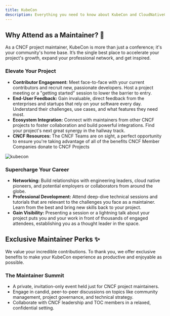 ```yaml
---
title: KubeCon
description: Everything you need to know about KubeCon and CloudNativeCon
---
```


## **Why Attend as a Maintainer? 🤝**

As a CNCF project maintainer, KubeCon is more than just a conference; it's your community's home base. It’s the single best place to accelerate your project's growth, expand your professional network, and get inspired.

### **Elevate Your Project**
-   **Contributor Engagement:** Meet face-to-face with your current contributors and recruit new, passionate developers. Host a project meeting or a "getting started" session to lower the barrier to entry.
-   **End-User Feedback:** Gain invaluable, direct feedback from the enterprises and startups that rely on your software every day. Understand their challenges, use cases, and what features they need most.
-   **Ecosystem Integration:** Connect with maintainers from other CNCF projects to foster collaboration and build powerful integrations. Find your project's next great synergy in the hallway track.
-   **CNCF Resources:** The CNCF Teams are on sight, a perfect opportunity to ensure you're taking advantage of all of the benefits CNCF Member Companies donate to CNCF Projects

![kubecon](https://github.com/user-attachments/assets/68c717d3-071d-4372-a0bd-8b6afdb31765)

### **Supercharge Your Career**
-   **Networking:** Build relationships with engineering leaders, cloud native pioneers, and potential employers or collaborators from around the globe.
-   **Professional Development:** Attend deep-dive technical sessions and tutorials that are relevant to the challenges you face as a maintainer. Learn from the best and bring new skills back to your project.
-   **Gain Visibility:** Presenting a session or a lightning talk about your project puts you and your work in front of thousands of engaged attendees, establishing you as a thought leader in the space.

## **Exclusive Maintainer Perks ✨**

We value your incredible contributions. To thank you, we offer exclusive benefits to make your KubeCon experience as productive and enjoyable as possible.

### **The Maintainer Summit**
-   A private, invitation-only event held just for CNCF project maintainers.
-   Engage in candid, peer-to-peer discussions on topics like community management, project governance, and technical strategy.
-   Collaborate with CNCF leadership and TOC members in a relaxed, confidential setting.
